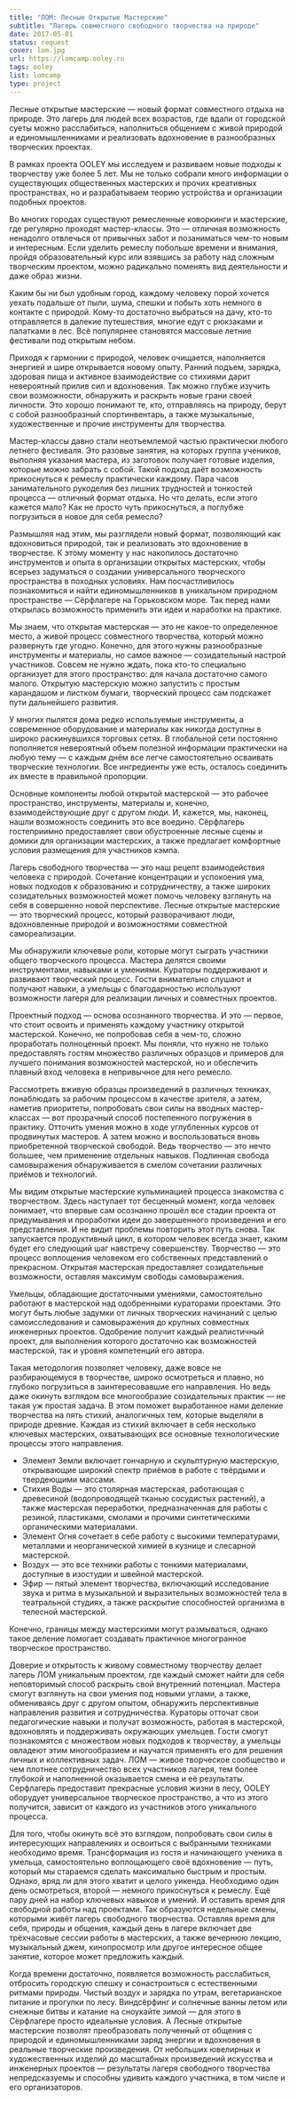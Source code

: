 ```yaml
---
title: "ЛОМ: Лесные Открытые Мастерские"
subtitle: "Лагерь совместного свободного творчества на природе"
date: 2017-05-01
status: request
cover: lom.jpg
url: https://lomcamp.ooley.ru
tags: ooley
list: lomcamp
type: project
---
```


Лесные открытые мастерские — новый формат совместного отдыха на природе. Это лагерь для людей всех возрастов, где вдали от городской суеты можно расслабиться, наполниться общением с живой природой и единомышленниками и реализовать вдохновение в разнообразных творческих проектах.

В рамках проекта OOLEY мы исследуем и развиваем новые подходы к творчеству уже более 5 лет. Мы не только собрали много информации о существующих общественных мастерских и прочих креативных пространствах, но и разрабатываем теорию устройства и организации подобных проектов.

Во многих городах существуют ремесленные коворкинги и мастерские, где регулярно проходят мастер-классы. Это — отличная возможность ненадолго отвлечься от привычных забот и позаниматься чем-то новым и интересным. Если уделить ремеслу побольше времени и внимания, пройдя образовательный курс или взявшись за работу над сложным творческим проектом, можно радикально поменять вид деятельности и даже образ жизни.

Каким бы ни был удобным город, каждому человеку порой хочется уехать подальше от пыли, шума, спешки и побыть хоть немного в контакте с природой. Кому-то достаточно выбраться на дачу, кто-то отправляется в далекие путешествия, многие едут с рюкзаками и палатками в лес. Всё популярнее становятся массовые летние фестивали под открытым небом.

Приходя к гармонии с природой, человек очищается, наполняется энергией и шире открывается новому опыту. Ранний подъем, зарядка, здоровая пища и активное взаимодействие со стихиями дарит невероятный прилив сил и вдохновения. Так можно глубже изучить свои возможности, обнаружить и раскрыть новые грани своей личности. Это хорошо понимают те, кто, отправляясь на природу, берут с собой разнообразный спортинвентарь, а также музыкальные, художественные и прочие инструменты для творчества.

Мастер-классы давно стали неотъемлемой частью практически любого летнего фестиваля. Это разовые занятия, на которых группа учеников, выполняя указания мастера, из заготовок получает готовые изделия, которые можно забрать с собой. Такой подход даёт возможность прикоснуться к ремеслу практически каждому. Пара часов занимательного рукоделия без лишних трудностей и тонкостей процесса — отличный формат отдыха. Но что делать, если этого кажется мало? Как не просто чуть прикоснуться, а поглубже погрузиться в новое для себя ремесло?

Размышляя над этим, мы разглядели новый формат, позволяющий как вдохновиться природой, так и реализовать это вдохновение в творчестве. К этому моменту у нас накопилось достаточно инструментов и опыта в организации открытых мастерских, чтобы всерьез задуматься о создании универсального творческого пространства в походных условиях. Нам посчастливилось познакомиться и найти единомышленников в уникальном природном пространстве — Сёрфлагере на Горьковском море. Так перед нами открылась возможность применить эти идеи и наработки на практике.

Мы знаем, что открытая мастерская — это не какое-то определенное место, а живой процесс совместного творчества, который можно развернуть где угодно. Конечно, для этого нужны разнообразные инструменты и материалы, но самое важное — созидательный настрой участников. Совсем не нужно ждать, пока кто-то специально организует для этого пространство: для начала достаточно самого малого. Открытую мастерскую можно запустить с простым карандашом и листком бумаги, творческий процесс сам подскажет пути дальнейшего развития.

У многих пылятся дома редко используемые инструменты, а современное оборудование и материалы как никогда доступны в широко раскинувшихся торговых сетях. В глобальной сети постоянно пополняется невероятный объем полезной информации практически на любую тему — с каждым днём все легче самостоятельно осваивать творческие технологии. Все ингредиенты уже есть, осталось соединить их вместе в правильной пропорции.

Основные компоненты любой открытой мастерской — это рабочее пространство, инструменты, материалы и, конечно, взаимодействующие друг с другом люди. И, кажется, мы, наконец, нашли возможность соединить это все воедино. Сёрфлагерь гостеприимно предоставляет свои обустроенные лесные сцены и домики для организации мастерских, а также предлагает комфортные условия размещения для участников кэмпа.

Лагерь свободного творчества — это наш рецепт взаимодействия человека с природой. Сочетание концентрации и успокоения ума, новых подходов к образованию и сотрудничеству, а также широких созидательных возможностей может помочь человеку взглянуть на себя в совершенно новой перспективе. Лесные открытые мастерские — это творческий процесс, который разворачивают люди, вдохновленные природой и возможностями совместной самореализации.

Мы обнаружили ключевые роли, которые могут сыграть участники общего творческого процесса. Мастера делятся своими инструментами, навыками и умениями. Кураторы поддерживают и развивают творческий процесс. Гости внимательно слушают и получают навыки, а умельцы с благодарностью используют возможности лагеря для реализации личных и совместных проектов.

Проектный подход — основа осознанного творчества. И это — первое, что стоит освоить и применять каждому участнику открытой мастерской. Конечно, не попробовав себя в чем-то, сложно проработать полноценный проект. Мы поняли, что нужно не только предоставлять гостям множество различных образцов и примеров для лучшего понимания возможностей мастерской, но и обеспечить плавный вход человека в непривычное для него ремесло.

Рассмотреть вживую образцы произведений в различных техниках, понаблюдать за рабочим процессом в качестве зрителя, а затем, наметив приоритеты, попробовать свои силы на вводных мастер-классах — вот прозрачный способ постепенного погружения в практику. Отточить умения можно в ходе углубленных курсов от продвинутых мастеров. А затем можно и воспользоваться вновь приобретенной творческой свободой. Ведь творчество — это нечто большее, чем применение отдельных навыков. Подлинная свобода самовыражения обнаруживается в смелом сочетании различных приёмов и технологий.

Мы видим открытые мастерские кульминацией процесса знакомства с творчеством. Здесь наступает тот бесценный момент, когда человек понимает, что впервые сам осознанно прошёл все стадии проекта от придумывания и проработки идеи до завершенного произведения и его представления. И не видит проблемы повторить этот путь снова. Так запускается продуктивный цикл, в котором человек всегда знает, каким будет его следующий шаг навстречу совершенству. Творчество — это процесс воплощения человеком его собственных представлений о прекрасном. Открытая мастерская предоставляет созидательные возможности, оставляя максимум свободы самовыражения.

Умельцы, обладающие достаточными умениями, самостоятельно работают в мастерской над одобренными кураторами проектами. Это могут быть любые задумки от личных творческих начинаний с целью самоисследования и самовыражения до крупных совместных инженерных проектов. Одобрение получит каждый реалистичный проект, для выполнения которого достаточно как возможностей мастерской, так и уровня компетенций его автора.

Такая методология позволяет человеку, даже вовсе не разбирающемуся в творчестве, широко осмотреться и плавно, но глубоко погрузиться в заинтересовавшие его направления. Но ведь даже окинуть взглядом все многообразие созидательных практик — не такая уж простая задача. В этом поможет выработанное нами деление творчества на пять стихий, аналогичных тем, которые выделяли в природе древние. Каждая из стихий включает в себя несколько ключевых мастерских, охватывающих все основные технологические процессы этого направления.

- Элемент Земли включает гончарную и скульптурную мастерскую, открывающие широкий спектр приёмов в работе с твёрдыми и твердеющими массами.
- Стихия Воды — это столярная мастерская, работающая с древесиной (водопроводящей тканью сосудистых растений), а также мастерская переработки, предназначенная для работы с резиной, пластиками, смолами и прочими синтетическими органическими материалами.
- Элемент Огня сочетает в себе работу с высокими температурами, металлами и неорганической химией в кузнице и слесарной мастерской.
- Воздух — это все техники работы с тонкими материалами, доступные в изостудии и швейной мастерской.
- Эфир — пятый элемент творчества, включающий исследование звука и ритма в музыкальной и выразительных возможностей тела в театральной студиях, а также раскрытие способностей организма в телесной мастерской.

Конечно, границы между мастерскими могут размываться, однако такое деление помогает создавать практичное многогранное творческое пространство.

Доверие и открытость к живому совместному творчеству делает лагерь ЛОМ уникальным проектом, где каждый сможет найти для себя неповторимый способ раскрыть свой внутренний потенциал. Мастера смогут взглянуть на свои умения под новыми углами, а также, обмениваясь друг с другом опытом, обнаружить перспективные направления развития и сотрудничества. Кураторы отточат свои педагогические навыки и получат возможность, работая в мастерской, вдохновлять и поддерживать окружающих умельцев. Гости смогут познакомятся с множеством новых подходов к творчеству, а умельцы овладеют этим многообразием и научатся применять его для решения личных и коллективных задач. ЛОМ — живое творческое сообщество и чем плотнее сотрудничество всех участников лагеря, тем более глубокой и наполненной оказывается смена и её результаты. Серфлагерь предоставит прекрасные условия жизни в лесу, OOLEY оборудует универсальное творческое пространство, а что из этого получится, зависит от каждого из участников этого уникального процесса.

Для того, чтобы окинуть всё это взглядом, попробовать свои силы в интересующих направлениях и освоиться с выбранными техниками необходимо время. Трансформация из гостя и начинающего ученика в умельца, самостоятельно воплощающего своё вдохновение — путь, который мы стараемся сделать максимально быстрым и простым. Однако, вряд ли для этого хватит и целого уикенда. Необходимо один день осмотреться, второй — немного прикоснуться к ремеслу. Ещё пару дней на набор ключевых навыков и умений. И оставить время для свободной работы над проектами. Так образуются недельные смены, которыми живёт лагерь свободного творчества. Оставляя время для себя, природы и общения, каждый день в лагере включает две трёхчасовые сессии работы в мастерских, а также вечернюю лекцию, музыкальный джем, кинопросмотр или другое интересное общее занятие, которое может предложить каждый.

Когда времени достаточно, появляется возможность расслабиться, отбросить городскую спешку и сонастроиться с естественными ритмами природы. Чистый воздух и зарядка по утрам, вегетарианское питание и прогулки по лесу. Виндсёрфинг и солнечные ванны летом или снежные битвы и катание на сноукайте зимой — для этого в Сёрфлагере просто идеальные условия. А Лесные открытые мастерские позволят преобразовать полученный от общения с природой и единомышленниками заряд энергии и вдохновения в реальные творческие произведения. От небольших ювелирных и художественных изделий до масштабных произведений искусства и инженерных проектов — результаты лагеря свободного творчества непредсказуемы и способны удивить каждого участника, в том числе и его организаторов.
